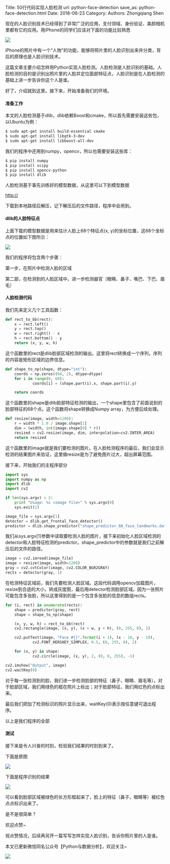 Title: 50行代码实现人脸检测
url: python-face-detection
save_as: python-face-detection.html
Date: 2018-06-23
Category:
Authors: Zhongqiang Shen

现在的人脸识别技术已经得到了非常广泛的应用，支付领域、身份验证、美颜相机里都有它的应用。用iPhone的同学们应该对下面的功能比较熟悉

![]({static}/images/v2-ccf07fb5689f8b6037eb619a5a5ce11a_r.jpg)

iPhone的照片中有一个“人物”的功能，能够将照片里的人脸识别出来并分类，背后的原理也是人脸识别技术。

这篇文章主要介绍怎样用Python实现人脸检测。人脸检测是人脸识别的基础。人脸检测的目的是识别出照片里的人脸并定位面部特征点，人脸识别是在人脸检测的基础上进一步告诉你这个人是谁。

好了，介绍就到这里。接下来，开始准备我们的环境。

#### 准备工作

本文的人脸检测基于dlib，dlib依赖Boost和cmake，所以首先需要安装这些包，以Ubuntu为例：

```bash
$ sudo apt-get install build-essential cmake
$ sudo apt-get install libgtk-3-dev
$ sudo apt-get install libboost-all-dev

```

我们的程序中还用到numpy，opencv，所以也需要安装这些库：

```bash
$ pip install numpy
$ pip install scipy
$ pip install opencv-python
$ pip install dlib

```

人脸检测基于事先训练好的模型数据，从这里可以下到模型数据

[http://](http://link.zhihu.com/?target=http%3A//dlib.net/files/shape_predictor_68_face_landmarks.dat.bz2)

下载到本地路径后解压，记下解压后的文件路径，程序中会用到。




#### dlib的人脸特征点

上面下载的模型数据是用来估计人脸上68个特征点(x, y)的坐标位置，这68个坐标点的位置如下图所示：

![]({static}/images/v2-b67561b84f543b5d3138c8fcdb580f91_r.jpg)

我们的程序将包含两个步骤：

第一步，在照片中检测人脸的区域

第二部，在检测到的人脸区域中，进一步检测器官（眼睛、鼻子、嘴巴、下巴、眉毛）




#### 人脸检测代码

我们先来定义几个工具函数：

```python
def rect_to_bb(rect):
    x = rect.left()
    y = rect.top()
    w = rect.right() - x 
    h = rect.bottom() - y 
    return (x, y, w, h)

```

这个函数里的rect是dlib脸部区域检测的输出。这里将rect转换成一个序列，序列的内容是矩形区域的边界信息。




```python
def shape_to_np(shape, dtype="int"):
    coords = np.zeros((68, 2), dtype=dtype)
    for i in range(0, 68):
            coords[i] = (shape.part(i).x, shape.part(i).y)

    return coords

```

这个函数里的shape是dlib脸部特征检测的输出，一个shape里包含了前面说到的脸部特征的68个点。这个函数将shape转换成Numpy array，为方便后续处理。




```python
def resize(image, width=1200):
    r = width * 1.0 / image.shape[1]
    dim = (width, int(image.shape[0] * r)) 
    resized = cv2.resize(image, dim, interpolation=cv2.INTER_AREA)
    return resized

```

这个函数里的image就是我们要检测的图片。在人脸检测程序的最后，我们会显示检测的结果图片来验证，这里做resize是为了避免图片过大，超出屏幕范围。




接下来，开始我们的主程序部分

```python
import sys 
import numpy as np
import dlib
import cv2 

if len(sys.argv) < 2:
    print "Usage: %s <image file>" % sys.argv[0]
    sys.exit(1)

image_file = sys.argv[1]
detector = dlib.get_frontal_face_detector()
predictor = dlib.shape_predictor("shape_predictor_68_face_landmarks.dat")

```

我们从sys.argv[1]参数中读取要检测人脸的图片，接下来初始化人脸区域检测的detector和人脸特征检测的predictor。shape\_predictor中的参数就是我们之前解压后的文件的路径。




```python
image = cv2.imread(image_file)
image = resize(image, width=1200)
gray = cv2.cvtColor(image, cv2.COLOR_BGR2GRAY)
rects = detector(gray, 1)

```

在检测特征区域前，我们先要检测人脸区域。这段代码调用opencv加载图片，resize到合适的大小，转成灰度图，最后用detector检测脸部区域。因为一张照片可能包含多张脸，所以这里得到的是一个包含多张脸的信息的数组rects。




```python
for (i, rect) in enumerate(rects):
    shape = predictor(gray, rect)
    shape = shape_to_np(shape)

    (x, y, w, h) = rect_to_bb(rect)
    cv2.rectangle(image, (x, y), (x + w, y + h), (0, 255, 0), 2)

    cv2.putText(image, "Face #{}".format(i + 1), (x - 10, y - 10),
            cv2.FONT_HERSHEY_SIMPLEX, 0.5, (0, 255, 0), 2)

    for (x, y) in shape:
            cv2.circle(image, (x, y), 2, (0, 0, 255), -1) 

cv2.imshow("Output", image)
cv2.waitKey(0)

```

对于每一张检测到的脸，我们进一步检测脸部的特征（鼻子、眼睛、眉毛等）。对于脸部区域，我们用绿色的框在照片上标出；对于脸部特征，我们用红色的点标出来。

最后我们把加了检测标识的照片显示出来，waitKey(0)表示按任意键可退出程序。

以上是我们程序的全部




#### 测试

接下来是令人兴奋的时刻，检验我们结果的时刻到来了。

下面是原图

![]({static}/images/v2-30d21aba6fe402350b11ffe0176ad435_r.jpg)

下面是程序识别的结果

![]({static}/images/v2-1d6ea38d9b087abb9cb84f76573014b6_r.jpg)

可以看到脸部区域被绿色的长方形框起来了，脸上的特征（鼻子，眼睛等）被红色点点标识出来了。

是不是很简单？




欢迎点赞~ 

视点赞情况，后续再另开一篇写写怎样实现人脸识别，告诉你照片里的人是谁。




本文已更新微信同名公众号【Python与数据分析】，欢迎关注~

![]({static}/images/v2-e9b0b9b9584ccdd3ff4c96b7ecfd8a56_r.jpg)



